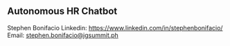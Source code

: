 ## Autonomous HR Chatbot

Stephen Bonifacio
Linkedin: https://www.linkedin.com/in/stephenbonifacio/
Email: stephen.bonifacio@jgsummit.ph

